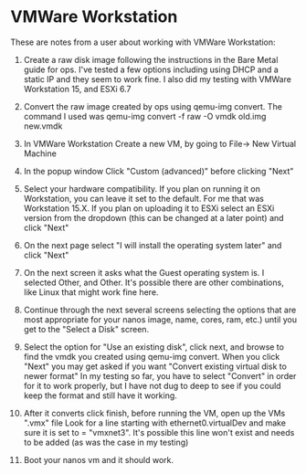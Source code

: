 VMWare Workstation
========================

These are notes from a user about working with VMWare Workstation:

1) Create a raw disk image following the instructions in the Bare Metal
guide for ops. I've tested a few options including using DHCP and a
static IP and they seem to work fine. I also did my testing with VMWare
Workstation 15, and ESXi 6.7

2) Convert the raw image created by ops using qemu-img convert. The command
I used was qemu-img convert -f raw -O vmdk old.img new.vmdk

3) In VMWare Workstation Create a new VM, by going to File-> New Virtual
Machine

4) In the popup window Click "Custom (advanced)" before clicking "Next"

5) Select your hardware compatibility. If you plan on running it on
Workstation, you can leave it set to the default. For me that was
Workstation 15.X. If you plan on uploading it to ESXi select an ESXi
version from the dropdown (this can be changed at a later point) and
click "Next"

6) On the next page select "I will install the operating system later" and
click "Next"

7) On the next screen it asks what the Guest operating system is. I
selected Other, and Other. It's possible there are other combinations,
like Linux that might work fine here.

8) Continue through the next several screens selecting the options that are
most appropriate for your nanos image, name, cores, ram, etc.) until you
get to the "Select a Disk" screen.

9) Select the option for "Use an existing disk", click next, and browse to
find the vmdk you created using qemu-img convert. When you click "Next"
you may get asked if you want "Convert existing virtual disk to newer
format" In my testing so far, you have to select "Convert" in order for
it to work properly, but I have not dug to deep to see if you could keep
the format and still have it working.

10) After it converts click finish, before running the VM, open up the VMs
".vmx" file Look for a line starting with ethernet0.virtualDev and make
sure it is set to = "vmxnet3". It's possible this line won't exist and
needs to be added (as was the case in my testing)

11) Boot your nanos vm and it should work.
